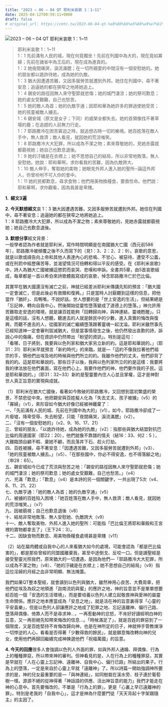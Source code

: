 ```yaml
---
title: "2023 – 06 – 04 QT 耶利米哀歌 1：1~11"
date: 2025-04-12T00:59:11+0800
draft: false
# original_url: https://cmtc.tw/2023-06-04-qt-%e8%80%b6%e5%88%a9%e7%b1%b3%e5%93%80%e6%ad%8c-1%ef%bc%9a111
---
```


![2023 – 06 – 04 QT 耶利米哀歌 1：1~11](/images/qt.jpg  "2023 – 06 – 04 QT 耶利米哀歌 1：1~11")

> 耶利米哀歌 1：1~11  
> 1：1 先前滿有人民的城，現在何竟獨坐！先前在列國中為大的，現在竟如寡婦；先前在諸省中為王后的，現在成為進貢的。  
> 1：2 她夜間痛哭，淚流滿腮；在一切所親愛的中間沒有一個安慰她的。她的朋友都以詭詐待她，成為她的仇敵。  
> 1：3 猶大因遭遇苦難，又因多服勞苦就遷到外邦。她住在列國中，尋不著安息；追逼她的都在狹窄之地將她追上。  
> 1：4 錫安的路徑因無人來守聖節就悲傷；她的城門淒涼；她的祭司歎息；她的處女受艱難，自己也愁苦。  
> 1：5 她的敵人為首；她的仇敵亨通；因耶和華為她許多的罪過使她受苦；她的孩童被敵人擄去。  
> 1：6 錫安城（原文是女子；下同）的威榮全都失去。她的首領像找不著草場的鹿；在追趕的人前無力行走。  
> 1：7 耶路撒冷在困苦窘迫之時，就追想古時一切的樂境。她百姓落在敵人手中，無人救濟；敵人看見，就因她的荒涼嗤笑。  
> 1：8 耶路撒冷大大犯罪，所以成為不潔之物；素來尊敬她的，見她赤露就都藐視她；她自己也歎息退後。  
> 1：9 她的汙穢是在衣襟上；她不思想自己的結局，所以非常地敗落，無人安慰她。她說：耶和華啊，求你看我的苦難，因為仇敵誇大。  
> 1：10 敵人伸手，奪取她的美物；她眼見外邦人進入她的聖所─論這外邦人，你曾吩咐不可入你的會中。  
> 1：11 她的民都歎息，尋求食物；他們用美物換糧食，要救性命。他們說：耶和華啊，求你觀看，因為我甚是卑賤。

**1.  經文3遍**

**2. 今天默想經文**哀 1：3 猶大因遭遇苦難，又因多服勞苦就遷到外邦。她住在列國中，尋不著安息；追逼她的都在狹窄之地將她追上。  
1：8 耶路撒冷大大犯罪，所以成為不潔之物；素來尊敬她的，見她赤露就都藐視她；她自己也歎息退後。

**3. 默想分享**經文背景：  
一般學者認為作者就是耶利米，寫作時間明顯是在南國猶大亡國（西元前586年），耶路撒冷被傾覆之後不久而寫下的（見1：3、2：2、2：9）。哀歌的意思，就是以歌或禱告向上帝和其他人表達內心的悲鳴、不甘心、被惡待、遭受不公義，或在刑罰中經歷痛苦等，並渴望情況可扭轉和得以平反的感受。在《耶利米哀歌》中，詩人為猶大亡國被擄這懲罰而哀哭、悲嘆和申訴。全書共5章，由5首哀歌組成，每章都是一首以希伯來詩歌體裁寫成的哀歌，悼念耶路撒冷亡於巴比倫。

其實早在猶大國還沒有滅亡之前，神就已經差派耶利米傳講先知的預言：「猶大國一定會滅亡，但是此後必有救贖和復興。」只是當時人討厭聽到這樣的信息，把他當作「猶奸」、烏鴨嘴，不說好話。世人想要的是「世上安逸的生活」，但結果總是「忘記神，轉向自我中心，然後開始從靈性墮落變成了道德上的墮落。」神允許用苦難取走安逸的環境，就是讓百姓能夠「回轉歸向神，與神連結，靈魂甦醒」。只是這樣的話，沒有人想聽，聽進去的人就是餘民中的少數，進入真實的悔改與復興，而聽不進去的人，從國家的滅亡繼續墮落跟著靈魂一起沈淪。耶利米雖然事先已經知道神一定會審判毀滅猶大，但是當事情發生之後，他仍然發出哀歎的詩，訴說心中的傷痛，但在資訊中仍然帶出「盼望的資訊」。特別是這句：  
「看哪，日子將到，我要與以色列家和猶大家另立新的約。這是耶和華說的。」（耶31：31）耶利米早就預言「新約時代」的來臨，就是—「這約不像我拉著他們祖宗的手，領他們出埃及地的時候與他們所立的約。我雖作他們的丈夫，他們卻背了我的約。這是耶和華說的。那些日子以後，我與以色列家所立的約是這樣：我要將我的律法放在他們裏面，寫在他們心上。我要作他們的神，他們要作我的子民。這是耶和華說的。」（耶31：32~33）新約是聖靈要內住人心並且掌權，這才是神對世人真正旨意的實現與成就。

（1）耶利米在猶大亡國後，看著如今敗破的耶路撒冷，又回想到當初繁盛的榮景，不禁悲從中來。他把錫安與百姓擬人化為「失去丈夫、孩子被擄」（v5）的「寡婦」（v1），來形容如今猶大好像已經被神離棄了：  
一、「先前滿有人民的城、先前在列國中為大的」（v1），如今，耶路撒冷卻成了一片廢墟，降卑受辱、失去盼望，只能「夜間痛哭，淚流滿腮」（v2）。  
二、「沒有一個安慰她的」（v2、9、16、17、21）  
三、曾經的朋友，「以詭詐待她，成為她的仇敵」（v2）：指那些與猶大結盟對抗巴比倫的周邊國家（耶22：20），他們就像不靠譜的情夫（結16：33、何2：5 ），大難臨頭自顧不暇、棄她不顧，而且落井下石、趁火打劫。  
四、百姓被擄，尋不著安息：「因遭遇苦難，又因多服勞苦就遷到外邦」（v3）、「她的孩童被敵人擄去。」（v5）、「在那些國中，你必不得安逸，也不得落腳之地」（申28：65）。  
五、錫安城如今已成了荒涼與愁苦之地：「錫安的路徑因無人來守聖節就悲傷；她的城門淒涼；她的祭司歎息；她的處女受艱難，自己也愁苦。」（v4）  
六、充滿「歎息」：「歎息」（v4）是本詩的另一個關鍵字，一共出現了5次（v4、8、11、21、22）  
七、仇敵亨通：「她的敵人為首；她的仇敵亨通」（v5）  
八、被擄的百姓陷入困境：「她百姓落在敵人手中，無人救濟；敵人看見，就因她的荒涼嗤笑。」（v7）  
九、因被藐視；自己也歎息退後（v8）  
十、結局非常地敗落、無人安慰她、仇敵誇大（v9）  
十一、敵人奪取美物、外邦人進入她的聖所：可能指「巴比倫王將耶和華殿和王宮裡的寶物都拿去了」（王下24：3）。  
十二、因缺食物而歎息、用美物換糧食處境甚是卑賤（v11）

（2）站在屬肉體或自我中心的人來看猶大如今的處境，可能會認為「都是巴比倫害的」，都是那些曾經的同盟國離棄我，甚至中途倒戈、反咬一口。但是讀聖經是接受聖靈光照我們，原來猶大的一切遭遇，是因為他們—「耶路撒冷大大犯罪，所以成為不潔之物」（v8）、「她的汙穢是在衣襟上；她不思想自己的結局」（v9）指這位淫婦的月經之血非常明顯、無法掩蓋。

我們如果QT整本聖經，就會讀到以色列與猶大，雖然神用心良苦、大費周章，把他們從埃及為奴之地領進「迦南流奶與蜜」的應許之地，神的旨意並不是單單想要給百姓一個「安逸的生活環境」，而是要培養以色列人建立起敬畏神與愛神的屬靈生命關係。應許之地本應當成為「安息之地」，就是活在神的旨意裏得享「心靈的平安喜樂」，但是以色列人卻讓應許之地成了犯罪之地、忘記遠離神、偏行己路、墮落拜偶像、倚靠人而不是尋求神…，一再惹動神的忿怒，不肯好好讀經明白神的旨意，又一再拒絕先知帶來悔改的信息…。「時候滿足了」，就是百姓的罪惡到了一個限度，又是百姓堅持不肯悔改歸向神，也是在神所定的日子，神就伸手管教煉淨一切悖逆的人心，看看是否得著「少數得救的餘民」，就是願意悔改轉向神的兒女，使用他們再歸回繼續完成神揀選他們「祝福萬國」的旨意。

**4. 今天的回應**很多人會強調以色列人外面的罪，如與外邦人通婚、拜偶像、行為上的種種罪惡，所以帶來神的審判。但神看見的是，人在行為上的種種罪惡，其實是早就在「人在心靈上忘記神、遠離神、自我中心、偏行已路」所結出的果子。行為上的墮落，一定是來自於心靈上早就「遠離神」了。所以詩篇一開始強調神所要求的是，神的兒女最重要的是—「與神連結」，如同樹栽在溪水旁、枝子連於葡萄樹一樣。源源不絕的從神得著「神話語的供應、活出神旨意的能力」我們才能走在神的心意中。首先要悔改的，不單是「行為上的罪」，更是「心裏上早已遠離神的罪」，特別是老我的「自我中心」，這才是神為什麼要門徒「天天背起十字架跟隨主」的主因了。